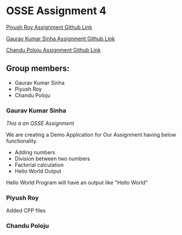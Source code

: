 # OSSE Assignment 4
[Piyush Roy Assignment Github Link](https://github.com/piyushroybits/assignment4)

[Gaurav Kumar Sinha Assignment Github Link](https://github.com/gauravsinha200/assignment4)

[Chandu Poloju Assignment Github Link](https://github.com/chandupolojubits/assignment4)

## Group members:
* Gaurav Kumar Sinha
* Piyush Roy
* Chandu Poloju

### Gaurav Kumar Sinha
*This a an OSSE Assignment*

We are creating a Demo Application for Our Assignment having below functionality.
* Adding numbers
* Division between two numbers
* Factorial calculation
* Hello World Output

Hello World Program will have an output like  "Hello World"

### Piyush Roy
Added CPP files

### Chandu Poloju

